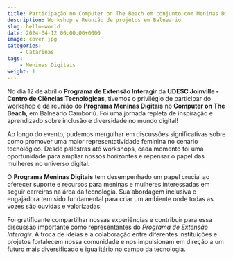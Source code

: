 ```yaml
---
title: Participação no Computer on The Beach em conjunto com Meninas Digitais
description: Workshop e Reunião de projetos em Balneario
slug: hello-world
date: 2024-04-12 00:00:00+0000
image: cover.jpg
categories:
    - Catarinas
tags:
    - Meninas Digitais
weight: 1 
---
```


No dia 12 de abril o **Programa de Extensão Interagir** da **UDESC Joinville - Centro de Ciências Tecnológicas**, tivemos o privilégio de participar do workshop e da reunião do **Programa Meninas Digitais** no **Computer on The Beach**, em Balneário Camboriú. Foi uma jornada repleta de inspiração e aprendizado sobre inclusão e diversidade no mundo digital!

Ao longo do evento, pudemos mergulhar em discussões significativas sobre como promover uma maior representatividade feminina no cenário tecnológico. Desde palestras até workshops, cada momento foi uma oportunidade para ampliar nossos horizontes e repensar o papel das mulheres no universo digital.

O **Programa Meninas Digitais** tem desempenhado um papel crucial ao oferecer suporte e recursos para meninas e mulheres interessadas em seguir carreiras na área da tecnologia. Sua abordagem inclusiva e engajadora tem sido fundamental para criar um ambiente onde todas as vozes são ouvidas e valorizadas.

Foi gratificante compartilhar nossas experiências e contribuir para essa discussão importante como representantes do *Programa de Extensão Interagir*. A troca de ideias e a colaboração entre diferentes instituições e projetos fortalecem nossa comunidade e nos impulsionam em direção a um futuro mais diversificado e igualitário no campo da tecnologia.